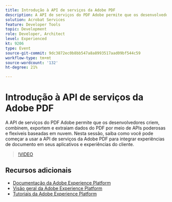```yaml
---
title: Introdução à API de serviços da Adobe PDF
description: A API de serviços do PDF Adobe permite que os desenvolvedores criem, combinem, exportem e extraiam dados do PDF por meio de APIs poderosas e flexíveis baseadas em nuvem. Nesta sessão, saiba como você pode começar a usar a API de serviços da Adobe PDF para integrar experiências de documento em seus aplicativos e experiências do cliente.
solution: Acrobat Services
feature: Developer Tools
topic: Development
role: Developer, Architect
level: Experienced
kt: 9206
type: Event
source-git-commit: 9dc3872ec0b8bb547a8a8993517aad09bf544c59
workflow-type: tm+mt
source-wordcount: '132'
ht-degree: 21%

---
```


# Introdução à API de serviços da Adobe PDF

A API de serviços do PDF Adobe permite que os desenvolvedores criem, combinem, exportem e extraiam dados do PDF por meio de APIs poderosas e flexíveis baseadas em nuvem. Nesta sessão, saiba como você pode começar a usar a API de serviços da Adobe PDF para integrar experiências de documento em seus aplicativos e experiências do cliente.


>[!VIDEO](https://video.tv.adobe.com/v/337601/?quality=12&learn=on&hidetitle=true)

## Recursos adicionais

- [Documentação da Adobe Experience Platform](https://experienceleague.adobe.com/docs/experience-platform.html)
- [Visão geral da Adobe Experience Platform](https://experienceleague.adobe.com/docs/experience-platform/landing/home.html?lang=pt-BR)
- [Tutoriais da Adobe Experience Platform](https://experienceleague.adobe.com/docs/platform-learn/tutorials/overview.html?lang=pt-BR)
